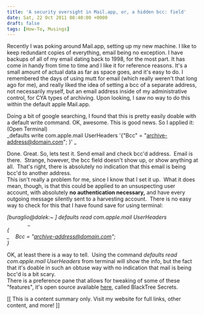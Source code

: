 ```yaml
---
title: 'A security oversight in Mail.app, or, a hidden bcc: field'
date: Sat, 22 Oct 2011 08:40:00 +0000
draft: false
tags: [How-To, Musings]
---
```


Recently I was poking around Mail.app, setting up my new machine. I like to keep redundant copies of everything, email being no exception. I have backups of all of my email dating back to 1998, for the most part. It has come in handy from time to time and I like it for reference reasons. It's a small amount of actual data as far as space goes, and it's easy to do. I remembered the days of using mutt for email (which really weren't that long ago for me), and really liked the idea of setting a bcc of a separate address, not necessarily myself, but an email address inside of my administrative control, for CYA types of archiving. Upon looking, I saw no way to do this within the default apple Mail.app.  
  

Doing a bit of google searching, I found that this is pretty easily doable with a default write command. OK, awesome. This is good news. So I applied it:  
(Open Terminal)  
_defaults write com.apple.mail UserHeaders '{"Bcc" = "archive-address@domain.com"; }' _  
  
Done. Great. So, lets test it. Send email and check bcc'd address.  Email is there.  Strange, however, the bcc field doesn't show up, or show anything at all.  That's right, there is absolutely no indication that this email is being bcc'd to another address.  
This isn't really a problem for me, since I know that I set it up.  What it does mean, though, is that this could be applied to an unsuspecting user account, with absolutely **no authentication necessary,** and have every outgoing message silently sent to a harvesting account.  There is no easy way to check for this that I have found save for using terminal:  
  
  
_\[buraglio@dalek:~ \] defaults read com.apple.mail UserHeaders                                   _  
_{_  
_    Bcc = "archive-address@domain.com";_  
_}_  

  

  
OK, at least there is a way to tell.  Using the command _defaults read com.apple.mail UserHeaders_ from terminal will show the info, but the fact that it's doable in such an obtuse way with no indication that mail is being bcc'd is a bit scary.  
There is a preference pane that allows for tweaking of some of these "features", it's open source available [here](http://secrets.blacktree.com/), called BlackTree Secrets.  
  
  

\[\[ This is a content summary only. Visit my website for full links, other content, and more! \]\]